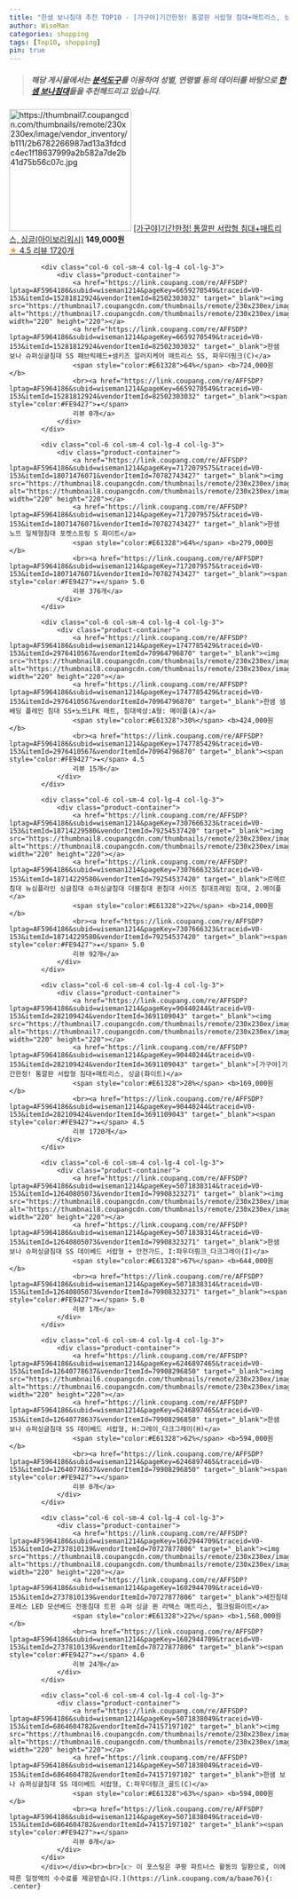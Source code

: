 ```yaml
---
title: "한샘 보나침대 추천 TOP10 - [가구야]기간한정! 통깔판 서랍형 침대+매트리스, 싱글(아이보리워시)"
author: WiseMan
categories: shopping
tags: [Top10, shopping]
pin: true
---
```


> ##### 해당 게시물에서는 [**분석도구**](https://itemscout.io/)를 이용하여 **성별**, **연령별** 등의 데이터를 바탕으로 [**한샘 보나침대**](https://link.coupang.com/a/baae76)들을 추천해드리고 있습니다.
<div class="container"><div class="row">
            <div class="col-6 col-sm-4 col-lg-4 col-lg-3">
                <div class="product-container">
                    <a href="https://link.coupang.com/re/AFFSDP?lptag=AF5964186&subid=wiseman1214&pageKey=90440244&traceid=V0-153&itemId=20407144326&vendorItemId=87489306230" target="_blank"><img src="https://thumbnail7.coupangcdn.com/thumbnails/remote/230x230ex/image/vendor_inventory/b111/2b6782266987ad13a3fdcdc4ec1f18637999a2b582a7de2b41d75b56c07c.jpg" alt="https://thumbnail7.coupangcdn.com/thumbnails/remote/230x230ex/image/vendor_inventory/b111/2b6782266987ad13a3fdcdc4ec1f18637999a2b582a7de2b41d75b56c07c.jpg" width="220" height="220"></a>
                    <a href="https://link.coupang.com/re/AFFSDP?lptag=AF5964186&subid=wiseman1214&pageKey=90440244&traceid=V0-153&itemId=20407144326&vendorItemId=87489306230" target="_blank">[가구야]기간한정! 통깔판 서랍형 침대+매트리스, 싱글(아이보리워시)</a>
                    <span style="color:#E61328"></span> <b>149,000원</b>
                    <br><a href="https://link.coupang.com/re/AFFSDP?lptag=AF5964186&subid=wiseman1214&pageKey=90440244&traceid=V0-153&itemId=20407144326&vendorItemId=87489306230" target="_blank"><span style="color:#FE9427">★</span> 4.5
                    리뷰 1720개</a>
                </div>
            </div>
            
            <div class="col-6 col-sm-4 col-lg-4 col-lg-3">
                <div class="product-container">
                    <a href="https://link.coupang.com/re/AFFSDP?lptag=AF5964186&subid=wiseman1214&pageKey=6659270549&traceid=V0-153&itemId=15281812924&vendorItemId=82502303032" target="_blank"><img src="https://thumbnail7.coupangcdn.com/thumbnails/remote/230x230ex/image/vendor_inventory/9428/eadc1207e47535499839ca78be4f375d7120791c026df087c0ab114efeae.jpg" alt="https://thumbnail7.coupangcdn.com/thumbnails/remote/230x230ex/image/vendor_inventory/9428/eadc1207e47535499839ca78be4f375d7120791c026df087c0ab114efeae.jpg" width="220" height="220"></a>
                    <a href="https://link.coupang.com/re/AFFSDP?lptag=AF5964186&subid=wiseman1214&pageKey=6659270549&traceid=V0-153&itemId=15281812924&vendorItemId=82502303032" target="_blank">한샘 보나 슈퍼싱글침대 SS 패브릭헤드+샘키즈 알러지케어 매트리스 SS, 파우더핑크(C)</a>
                    <span style="color:#E61328">64%</span> <b>724,000원</b>
                    <br><a href="https://link.coupang.com/re/AFFSDP?lptag=AF5964186&subid=wiseman1214&pageKey=6659270549&traceid=V0-153&itemId=15281812924&vendorItemId=82502303032" target="_blank"><span style="color:#FE9427">★</span> 
                    리뷰 0개</a>
                </div>
            </div>
            
            <div class="col-6 col-sm-4 col-lg-4 col-lg-3">
                <div class="product-container">
                    <a href="https://link.coupang.com/re/AFFSDP?lptag=AF5964186&subid=wiseman1214&pageKey=7172079575&traceid=V0-153&itemId=18071476071&vendorItemId=70782743427" target="_blank"><img src="https://thumbnail8.coupangcdn.com/thumbnails/remote/230x230ex/image/vendor_inventory/893b/6f4a45d9e977d6cecc4363032042f3075a4697ed5a7996c038ae603fcaf0.jpg" alt="https://thumbnail8.coupangcdn.com/thumbnails/remote/230x230ex/image/vendor_inventory/893b/6f4a45d9e977d6cecc4363032042f3075a4697ed5a7996c038ae603fcaf0.jpg" width="220" height="220"></a>
                    <a href="https://link.coupang.com/re/AFFSDP?lptag=AF5964186&subid=wiseman1214&pageKey=7172079575&traceid=V0-153&itemId=18071476071&vendorItemId=70782743427" target="_blank">한샘 노뜨 일체형침대 포켓스프링 S 화이트</a>
                    <span style="color:#E61328">64%</span> <b>279,000원</b>
                    <br><a href="https://link.coupang.com/re/AFFSDP?lptag=AF5964186&subid=wiseman1214&pageKey=7172079575&traceid=V0-153&itemId=18071476071&vendorItemId=70782743427" target="_blank"><span style="color:#FE9427">★</span> 5.0
                    리뷰 376개</a>
                </div>
            </div>
            
            <div class="col-6 col-sm-4 col-lg-4 col-lg-3">
                <div class="product-container">
                    <a href="https://link.coupang.com/re/AFFSDP?lptag=AF5964186&subid=wiseman1214&pageKey=1747785429&traceid=V0-153&itemId=2976410567&vendorItemId=70964796870" target="_blank"><img src="https://thumbnail8.coupangcdn.com/thumbnails/remote/230x230ex/image/vendor_inventory/dfd2/a2354f25c127e1c001d22a706f2c923fbb4b243a1a5059dd13c6a4d533a0.jpg" alt="https://thumbnail8.coupangcdn.com/thumbnails/remote/230x230ex/image/vendor_inventory/dfd2/a2354f25c127e1c001d22a706f2c923fbb4b243a1a5059dd13c6a4d533a0.jpg" width="220" height="220"></a>
                    <a href="https://link.coupang.com/re/AFFSDP?lptag=AF5964186&subid=wiseman1214&pageKey=1747785429&traceid=V0-153&itemId=2976410567&vendorItemId=70964796870" target="_blank">한샘 샘베딩 플레인 침대 SS+노뜨LFK 매트, 침대색상:A형: 메이플(A)</a>
                    <span style="color:#E61328">30%</span> <b>424,000원</b>
                    <br><a href="https://link.coupang.com/re/AFFSDP?lptag=AF5964186&subid=wiseman1214&pageKey=1747785429&traceid=V0-153&itemId=2976410567&vendorItemId=70964796870" target="_blank"><span style="color:#FE9427">★</span> 4.5
                    리뷰 15개</a>
                </div>
            </div>
            
            <div class="col-6 col-sm-4 col-lg-4 col-lg-3">
                <div class="product-container">
                    <a href="https://link.coupang.com/re/AFFSDP?lptag=AF5964186&subid=wiseman1214&pageKey=7307666323&traceid=V0-153&itemId=18714229580&vendorItemId=79254537420" target="_blank"><img src="https://thumbnail8.coupangcdn.com/thumbnails/remote/230x230ex/image/vendor_inventory/8968/781777d7fa2b3f0f690129b16f900042807ff239dfc01a20547fe4bd64f3.png" alt="https://thumbnail8.coupangcdn.com/thumbnails/remote/230x230ex/image/vendor_inventory/8968/781777d7fa2b3f0f690129b16f900042807ff239dfc01a20547fe4bd64f3.png" width="220" height="220"></a>
                    <a href="https://link.coupang.com/re/AFFSDP?lptag=AF5964186&subid=wiseman1214&pageKey=7307666323&traceid=V0-153&itemId=18714229580&vendorItemId=79254537420" target="_blank">르메르침대 뉴심플라인 싱글침대 슈퍼싱글침대 더블침대 퀸침대 사이즈 침대프레임 침대, 2.메이플</a>
                    <span style="color:#E61328">22%</span> <b>214,000원</b>
                    <br><a href="https://link.coupang.com/re/AFFSDP?lptag=AF5964186&subid=wiseman1214&pageKey=7307666323&traceid=V0-153&itemId=18714229580&vendorItemId=79254537420" target="_blank"><span style="color:#FE9427">★</span> 5.0
                    리뷰 92개</a>
                </div>
            </div>
            
            <div class="col-6 col-sm-4 col-lg-4 col-lg-3">
                <div class="product-container">
                    <a href="https://link.coupang.com/re/AFFSDP?lptag=AF5964186&subid=wiseman1214&pageKey=90440244&traceid=V0-153&itemId=282109424&vendorItemId=3691109043" target="_blank"><img src="https://thumbnail7.coupangcdn.com/thumbnails/remote/230x230ex/image/vendor_inventory/bd22/d0916bc4819b9db07bc600f5e41569477743a7d6999b327b9f0788c3b2cd.jpg" alt="https://thumbnail7.coupangcdn.com/thumbnails/remote/230x230ex/image/vendor_inventory/bd22/d0916bc4819b9db07bc600f5e41569477743a7d6999b327b9f0788c3b2cd.jpg" width="220" height="220"></a>
                    <a href="https://link.coupang.com/re/AFFSDP?lptag=AF5964186&subid=wiseman1214&pageKey=90440244&traceid=V0-153&itemId=282109424&vendorItemId=3691109043" target="_blank">[가구야]기간한정! 통깔판 서랍형 침대+매트리스, 싱글(화이트)</a>
                    <span style="color:#E61328">28%</span> <b>169,000원</b>
                    <br><a href="https://link.coupang.com/re/AFFSDP?lptag=AF5964186&subid=wiseman1214&pageKey=90440244&traceid=V0-153&itemId=282109424&vendorItemId=3691109043" target="_blank"><span style="color:#FE9427">★</span> 4.5
                    리뷰 1720개</a>
                </div>
            </div>
            
            <div class="col-6 col-sm-4 col-lg-4 col-lg-3">
                <div class="product-container">
                    <a href="https://link.coupang.com/re/AFFSDP?lptag=AF5964186&subid=wiseman1214&pageKey=5071838314&traceid=V0-153&itemId=12640805073&vendorItemId=79908323271" target="_blank"><img src="https://thumbnail8.coupangcdn.com/thumbnails/remote/230x230ex/image/vendor_inventory/eb89/750b12cb11b1961d0e9a0c1c35e281672c86db2192701ce0caecd5b252b4.jpg" alt="https://thumbnail8.coupangcdn.com/thumbnails/remote/230x230ex/image/vendor_inventory/eb89/750b12cb11b1961d0e9a0c1c35e281672c86db2192701ce0caecd5b252b4.jpg" width="220" height="220"></a>
                    <a href="https://link.coupang.com/re/AFFSDP?lptag=AF5964186&subid=wiseman1214&pageKey=5071838314&traceid=V0-153&itemId=12640805073&vendorItemId=79908323271" target="_blank">한샘 보나 슈퍼싱글침대 SS 데이베드 서랍형 + 안전가드, I:파우더핑크_다크그레이(I)</a>
                    <span style="color:#E61328">67%</span> <b>644,000원</b>
                    <br><a href="https://link.coupang.com/re/AFFSDP?lptag=AF5964186&subid=wiseman1214&pageKey=5071838314&traceid=V0-153&itemId=12640805073&vendorItemId=79908323271" target="_blank"><span style="color:#FE9427">★</span> 5.0
                    리뷰 1개</a>
                </div>
            </div>
            
            <div class="col-6 col-sm-4 col-lg-4 col-lg-3">
                <div class="product-container">
                    <a href="https://link.coupang.com/re/AFFSDP?lptag=AF5964186&subid=wiseman1214&pageKey=6246897465&traceid=V0-153&itemId=12640778637&vendorItemId=79908296850" target="_blank"><img src="https://thumbnail6.coupangcdn.com/thumbnails/remote/230x230ex/image/vendor_inventory/a7e9/e0b606cdd3e2c58c57beabb263508ad71a3ce342fcae7327d5139bf78d50.jpg" alt="https://thumbnail6.coupangcdn.com/thumbnails/remote/230x230ex/image/vendor_inventory/a7e9/e0b606cdd3e2c58c57beabb263508ad71a3ce342fcae7327d5139bf78d50.jpg" width="220" height="220"></a>
                    <a href="https://link.coupang.com/re/AFFSDP?lptag=AF5964186&subid=wiseman1214&pageKey=6246897465&traceid=V0-153&itemId=12640778637&vendorItemId=79908296850" target="_blank">한샘 보나 슈퍼싱글침대 SS 데이베드 서랍형, H:그레이_다크그레이(H)</a>
                    <span style="color:#E61328">62%</span> <b>594,000원</b>
                    <br><a href="https://link.coupang.com/re/AFFSDP?lptag=AF5964186&subid=wiseman1214&pageKey=6246897465&traceid=V0-153&itemId=12640778637&vendorItemId=79908296850" target="_blank"><span style="color:#FE9427">★</span> 
                    리뷰 0개</a>
                </div>
            </div>
            
            <div class="col-6 col-sm-4 col-lg-4 col-lg-3">
                <div class="product-container">
                    <a href="https://link.coupang.com/re/AFFSDP?lptag=AF5964186&subid=wiseman1214&pageKey=1602944709&traceid=V0-153&itemId=2737810139&vendorItemId=70727877806" target="_blank"><img src="https://thumbnail8.coupangcdn.com/thumbnails/remote/230x230ex/image/vendor_inventory/4cdd/a7c8d811723a168a18fe610f24fe0cc62d3373ec5b5e86ae092d96738b55.jpg" alt="https://thumbnail8.coupangcdn.com/thumbnails/remote/230x230ex/image/vendor_inventory/4cdd/a7c8d811723a168a18fe610f24fe0cc62d3373ec5b5e86ae092d96738b55.jpg" width="220" height="220"></a>
                    <a href="https://link.coupang.com/re/AFFSDP?lptag=AF5964186&subid=wiseman1214&pageKey=1602944709&traceid=V0-153&itemId=2737810139&vendorItemId=70727877806" target="_blank">세진침대 포레스 LED 모션베드 전동침대 트윈 슈퍼 싱글 퀸 라텍스 매트리스, 펄크림화이트</a>
                    <span style="color:#E61328">22%</span> <b>1,568,000원</b>
                    <br><a href="https://link.coupang.com/re/AFFSDP?lptag=AF5964186&subid=wiseman1214&pageKey=1602944709&traceid=V0-153&itemId=2737810139&vendorItemId=70727877806" target="_blank"><span style="color:#FE9427">★</span> 4.0
                    리뷰 24개</a>
                </div>
            </div>
            
            <div class="col-6 col-sm-4 col-lg-4 col-lg-3">
                <div class="product-container">
                    <a href="https://link.coupang.com/re/AFFSDP?lptag=AF5964186&subid=wiseman1214&pageKey=5071838049&traceid=V0-153&itemId=6864604782&vendorItemId=74157197102" target="_blank"><img src="https://thumbnail6.coupangcdn.com/thumbnails/remote/230x230ex/image/vendor_inventory/a7e9/e0b606cdd3e2c58c57beabb263508ad71a3ce342fcae7327d5139bf78d50.jpg" alt="https://thumbnail6.coupangcdn.com/thumbnails/remote/230x230ex/image/vendor_inventory/a7e9/e0b606cdd3e2c58c57beabb263508ad71a3ce342fcae7327d5139bf78d50.jpg" width="220" height="220"></a>
                    <a href="https://link.coupang.com/re/AFFSDP?lptag=AF5964186&subid=wiseman1214&pageKey=5071838049&traceid=V0-153&itemId=6864604782&vendorItemId=74157197102" target="_blank">한샘 보나 슈퍼싱글침대 SS 데이베드 서랍형, C:파우더핑크_골드(C)</a>
                    <span style="color:#E61328">63%</span> <b>594,000원</b>
                    <br><a href="https://link.coupang.com/re/AFFSDP?lptag=AF5964186&subid=wiseman1214&pageKey=5071838049&traceid=V0-153&itemId=6864604782&vendorItemId=74157197102" target="_blank"><span style="color:#FE9427">★</span> 
                    리뷰 0개</a>
                </div>
            </div>
            </div></div><br><br>[👉 이 포스팅은 쿠팡 파트너스 활동의 일환으로, 이에 따른 일정액의 수수료를 제공받습니다.](https://link.coupang.com/a/baae76){: .center}